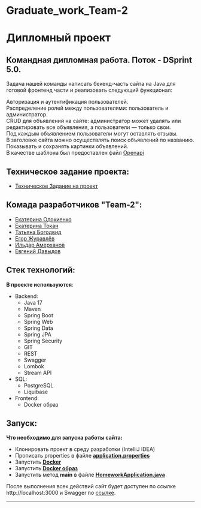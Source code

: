 # Graduate_work_Team-2

#  Дипломный проект
## Командная дипломная работа. Поток - DSprint 5.0.

Задача нашей команды написать бекенд-часть сайта на Java для готовой фронтенд части и реализовать следующий функционал:

Авторизация и аутентификация пользователей.\
Распределение ролей между пользователями: пользователь и администратор.\
CRUD для объявлений на сайте: администратор может удалять или редактировать все объявления, а пользователи — только свои.\
Под каждым объявлением пользователи могут оставлять отзывы.\
В заголовке сайта можно осуществлять поиск объявлений по названию.\
Показывать и сохранять картинки объявлений.\
В качестве шаблона был предоставлен файл [Openapi](https://github.com/BizinMitya/front-react-avito/blob/v1.12/openapi.yaml)

## Техническое задание проекта:
- [Техническое Задание на проект](https://skyengpublic.notion.site/64113e0a2641475c9ad9bea93144afff)

## Комада разработчиков "Team-2":

 - [Екатерина Одокиенко](https://github.com/KatOli4ka)
 - [Екатерина Токан](https://github.com/KaterinaT666/)
 - [Татьяна Богодвид](https://github.com/TatyanaBogodvid)
 - [Егор Журавлёв](https://github.com/icedragal)
 - [Ильдар Амерханов](https://github.com/ildar1902)
 - [Евгений Давыдов](https://github.com/ITevgeniydav2022)
 
 
## Стек технологий:
**В проекте используются**:
 
* Backend:
    - Java 17
    - Maven
    - Spring Boot
    - Spring Web
    - Spring Data
    - Spring JPA
    - Spring Security
    - GIT
    - REST
    - Swagger
    - Lombok
    - Stream API
* SQL:
    - PostgreSQL
    - Liquibase
* Frontend:
    - Docker образ

## Запуск:
**Что необходимо для запуска работы сайта:**
- Клонировать проект в среду разработки (IntelliJ IDEA)
- Прописать properties в файле **[application.properties](src/main/resources/application.properties)**
- Запустить **[Docker](https://www.docker.com)**
- Запустить **[Docker образ](https://drive.google.com/file/d/1UZTpeTAQpC4ANkHEFAGK2yjTFzZhXLPz/view)**
- Запустить метод **main** в файле **[HomeworkApplication.java](src/main/java/com/example/graduate_work_team2/GraduateWorkTeam2Application.java)**

После выполнения всех действий сайт будет доступен по ссылке http://localhost:3000 и Swagger по [ссылке](https://editor.swagger.io/).

------
